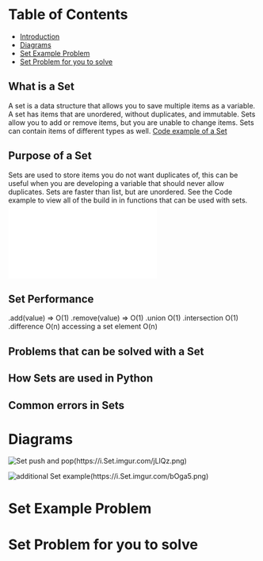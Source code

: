 # Table of Contents
- [Introduction](#Introduction)
- [Diagrams](#Diagrams)
- [Set Example Problem](#Set-Example-Problem)
- [Set Problem for you to solve](#Set-Problem-for-you-to-solve)

## What is a Set
A set is a data structure that allows you to save multiple items as a variable. A set has items that are unordered, without duplicates, and immutable. Sets allow you to add or remove items, but you are unable to change items. Sets can contain items of different types as well.
[Code example of a Set]()

## Purpose of a Set
Sets are used to store items you do not want duplicates of, this can be useful when you are developing a variable that should never allow duplicates. Sets are faster than list, but are unordered. See the Code example to view all of the build in
in functions that can be used with sets. 
![Code example](SetIntro.py)

## Set Performance

.add(value) => O(1)
.remove(value) => O(1)
.union O(1)
.intersection O(1)
.difference O(n)
accessing a set element O(n)

## Problems that can be solved with a Set


## How Sets are used in Python


## Common errors in Sets



# Diagrams


![Set push and pop(https://i.Set.imgur.com/jLlQz.png)]()

![additional Set example(https://i.Set.imgur.com/bOga5.png)]()

# Set Example Problem


# Set Problem for you to solve
